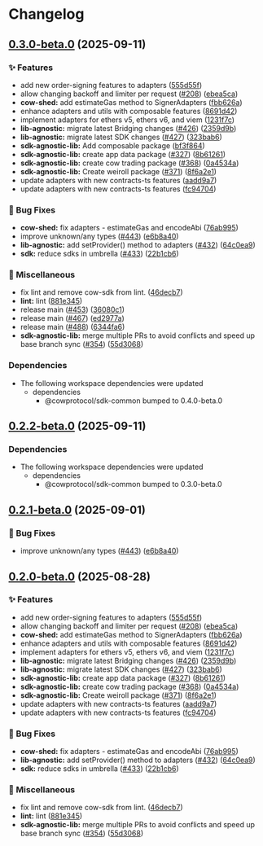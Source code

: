 # Changelog

## [0.3.0-beta.0](https://github.com/cowprotocol/cow-sdk/compare/sdk-ethers-v5-adapter-v0.2.2-beta.0...sdk-ethers-v5-adapter-v0.3.0-beta.0) (2025-09-11)


### ✨ Features

* add new order-signing features to adapters ([555d55f](https://github.com/cowprotocol/cow-sdk/commit/555d55ff353376c11deef498b76795d5e7dcabca))
* allow changing backoff and limiter per request ([#208](https://github.com/cowprotocol/cow-sdk/issues/208)) ([ebea5ca](https://github.com/cowprotocol/cow-sdk/commit/ebea5ca0858aeb89ae3e5d5407c8903c3ca5178d))
* **cow-shed:** add estimateGas method to SignerAdapters ([fbb626a](https://github.com/cowprotocol/cow-sdk/commit/fbb626a0f88f6cb206432b4233b2d7d1e7cd4ad4))
* enhance adapters and utils with composable features ([8691d42](https://github.com/cowprotocol/cow-sdk/commit/8691d42b8076c7d240a97e6808902f6d8742bcd3))
* implement adapters for ethers v5, ethers v6, and viem ([1231f7c](https://github.com/cowprotocol/cow-sdk/commit/1231f7c1809fd497d15e8945b880a9c3da6fa6b4))
* **lib-agnostic:** migrate latest Bridging changes ([#426](https://github.com/cowprotocol/cow-sdk/issues/426)) ([2359d9b](https://github.com/cowprotocol/cow-sdk/commit/2359d9b903e80ae5bab0cdb92d8cf52ae250da36))
* **lib-agnostic:** migrate latest SDK changes ([#427](https://github.com/cowprotocol/cow-sdk/issues/427)) ([323bab6](https://github.com/cowprotocol/cow-sdk/commit/323bab61eb5adeb4a58bc15e25ffb29d2e1afcbf))
* **sdk-agnostic-lib:** Add composable package ([bf3f864](https://github.com/cowprotocol/cow-sdk/commit/bf3f864815326813bbb18d2d98d10345d9aa6a2b))
* **sdk-agnostic-lib:** create app data package ([#327](https://github.com/cowprotocol/cow-sdk/issues/327)) ([8b61261](https://github.com/cowprotocol/cow-sdk/commit/8b612615bc280dee2e5f4767794bc03f590d4764))
* **sdk-agnostic-lib:** create cow trading package ([#368](https://github.com/cowprotocol/cow-sdk/issues/368)) ([0a4534a](https://github.com/cowprotocol/cow-sdk/commit/0a4534aababce4f5d8bab991cd6ae9f51842d719))
* **sdk-agnostic-lib:** Create weiroll package ([#371](https://github.com/cowprotocol/cow-sdk/issues/371)) ([8f6a2e1](https://github.com/cowprotocol/cow-sdk/commit/8f6a2e16e5e7a43a5afc43cf5faab174be916b2e))
* update adapters with new contracts-ts features ([aadd9a7](https://github.com/cowprotocol/cow-sdk/commit/aadd9a74771876c21339bfb4731654656a325d96))
* update adapters with new contracts-ts features ([fc94704](https://github.com/cowprotocol/cow-sdk/commit/fc947043316a603e64f3c3d4b07178169d21a9a6))


### 🐛 Bug Fixes

* **cow-shed:** fix adapters - estimateGas  and encodeAbi ([76ab995](https://github.com/cowprotocol/cow-sdk/commit/76ab995635247e63213dafb50ff462334977cc6d))
* improve unknown/any types ([#443](https://github.com/cowprotocol/cow-sdk/issues/443)) ([e6b8a40](https://github.com/cowprotocol/cow-sdk/commit/e6b8a40578583cf6d1ecd208434782422f308ef0))
* **lib-agnostic:** add setProvider() method to adapters ([#432](https://github.com/cowprotocol/cow-sdk/issues/432)) ([64c0ea9](https://github.com/cowprotocol/cow-sdk/commit/64c0ea94d802aa167b978ae0859353d801de0911))
* **sdk:** reduce sdks in umbrella ([#433](https://github.com/cowprotocol/cow-sdk/issues/433)) ([22b1cb6](https://github.com/cowprotocol/cow-sdk/commit/22b1cb6e572fcd3a7b3878d725113ac420f470e6))


### 🔧 Miscellaneous

* fix lint and remove cow-sdk from lint. ([46decb7](https://github.com/cowprotocol/cow-sdk/commit/46decb72050c1b9481b24d9b10b6a4c4f2abe0c3))
* **lint:** lint ([881e345](https://github.com/cowprotocol/cow-sdk/commit/881e3451add9d911047daebe4e36fe777d95927a))
* release main ([#453](https://github.com/cowprotocol/cow-sdk/issues/453)) ([36080c1](https://github.com/cowprotocol/cow-sdk/commit/36080c1955f5f161bebce7867af110f6938e5c95))
* release main ([#467](https://github.com/cowprotocol/cow-sdk/issues/467)) ([ed2977a](https://github.com/cowprotocol/cow-sdk/commit/ed2977a82bb2f4b43de900840848e33532d001f0))
* release main ([#488](https://github.com/cowprotocol/cow-sdk/issues/488)) ([6344fa6](https://github.com/cowprotocol/cow-sdk/commit/6344fa619465e6f94637677823a18646f06fa7c9))
* **sdk-agnostic-lib:** merge multiple PRs to avoid conflicts and speed up base branch sync ([#354](https://github.com/cowprotocol/cow-sdk/issues/354)) ([55d3068](https://github.com/cowprotocol/cow-sdk/commit/55d3068c52217dd2618d8c180ab4fed8c9334c72))


### Dependencies

* The following workspace dependencies were updated
  * dependencies
    * @cowprotocol/sdk-common bumped to 0.4.0-beta.0

## [0.2.2-beta.0](https://github.com/cowprotocol/cow-sdk/compare/sdk-ethers-v5-adapter-v0.2.1-beta.0...sdk-ethers-v5-adapter-v0.2.2-beta.0) (2025-09-11)


### Dependencies

* The following workspace dependencies were updated
  * dependencies
    * @cowprotocol/sdk-common bumped to 0.3.0-beta.0

## [0.2.1-beta.0](https://github.com/cowprotocol/cow-sdk/compare/sdk-ethers-v5-adapter-v0.2.0-beta.0...sdk-ethers-v5-adapter-v0.2.1-beta.0) (2025-09-01)


### 🐛 Bug Fixes

* improve unknown/any types ([#443](https://github.com/cowprotocol/cow-sdk/issues/443)) ([e6b8a40](https://github.com/cowprotocol/cow-sdk/commit/e6b8a40578583cf6d1ecd208434782422f308ef0))

## [0.2.0-beta.0](https://github.com/cowprotocol/cow-sdk/compare/sdk-ethers-v5-adapter-v0.1.0-beta.0...sdk-ethers-v5-adapter-v0.2.0-beta.0) (2025-08-28)


### ✨ Features

* add new order-signing features to adapters ([555d55f](https://github.com/cowprotocol/cow-sdk/commit/555d55ff353376c11deef498b76795d5e7dcabca))
* allow changing backoff and limiter per request ([#208](https://github.com/cowprotocol/cow-sdk/issues/208)) ([ebea5ca](https://github.com/cowprotocol/cow-sdk/commit/ebea5ca0858aeb89ae3e5d5407c8903c3ca5178d))
* **cow-shed:** add estimateGas method to SignerAdapters ([fbb626a](https://github.com/cowprotocol/cow-sdk/commit/fbb626a0f88f6cb206432b4233b2d7d1e7cd4ad4))
* enhance adapters and utils with composable features ([8691d42](https://github.com/cowprotocol/cow-sdk/commit/8691d42b8076c7d240a97e6808902f6d8742bcd3))
* implement adapters for ethers v5, ethers v6, and viem ([1231f7c](https://github.com/cowprotocol/cow-sdk/commit/1231f7c1809fd497d15e8945b880a9c3da6fa6b4))
* **lib-agnostic:** migrate latest Bridging changes ([#426](https://github.com/cowprotocol/cow-sdk/issues/426)) ([2359d9b](https://github.com/cowprotocol/cow-sdk/commit/2359d9b903e80ae5bab0cdb92d8cf52ae250da36))
* **lib-agnostic:** migrate latest SDK changes ([#427](https://github.com/cowprotocol/cow-sdk/issues/427)) ([323bab6](https://github.com/cowprotocol/cow-sdk/commit/323bab61eb5adeb4a58bc15e25ffb29d2e1afcbf))
* **sdk-agnostic-lib:** create app data package ([#327](https://github.com/cowprotocol/cow-sdk/issues/327)) ([8b61261](https://github.com/cowprotocol/cow-sdk/commit/8b612615bc280dee2e5f4767794bc03f590d4764))
* **sdk-agnostic-lib:** create cow trading package ([#368](https://github.com/cowprotocol/cow-sdk/issues/368)) ([0a4534a](https://github.com/cowprotocol/cow-sdk/commit/0a4534aababce4f5d8bab991cd6ae9f51842d719))
* **sdk-agnostic-lib:** Create weiroll package ([#371](https://github.com/cowprotocol/cow-sdk/issues/371)) ([8f6a2e1](https://github.com/cowprotocol/cow-sdk/commit/8f6a2e16e5e7a43a5afc43cf5faab174be916b2e))
* update adapters with new contracts-ts features ([aadd9a7](https://github.com/cowprotocol/cow-sdk/commit/aadd9a74771876c21339bfb4731654656a325d96))
* update adapters with new contracts-ts features ([fc94704](https://github.com/cowprotocol/cow-sdk/commit/fc947043316a603e64f3c3d4b07178169d21a9a6))


### 🐛 Bug Fixes

* **cow-shed:** fix adapters - estimateGas  and encodeAbi ([76ab995](https://github.com/cowprotocol/cow-sdk/commit/76ab995635247e63213dafb50ff462334977cc6d))
* **lib-agnostic:** add setProvider() method to adapters ([#432](https://github.com/cowprotocol/cow-sdk/issues/432)) ([64c0ea9](https://github.com/cowprotocol/cow-sdk/commit/64c0ea94d802aa167b978ae0859353d801de0911))
* **sdk:** reduce sdks in umbrella ([#433](https://github.com/cowprotocol/cow-sdk/issues/433)) ([22b1cb6](https://github.com/cowprotocol/cow-sdk/commit/22b1cb6e572fcd3a7b3878d725113ac420f470e6))


### 🔧 Miscellaneous

* fix lint and remove cow-sdk from lint. ([46decb7](https://github.com/cowprotocol/cow-sdk/commit/46decb72050c1b9481b24d9b10b6a4c4f2abe0c3))
* **lint:** lint ([881e345](https://github.com/cowprotocol/cow-sdk/commit/881e3451add9d911047daebe4e36fe777d95927a))
* **sdk-agnostic-lib:** merge multiple PRs to avoid conflicts and speed up base branch sync ([#354](https://github.com/cowprotocol/cow-sdk/issues/354)) ([55d3068](https://github.com/cowprotocol/cow-sdk/commit/55d3068c52217dd2618d8c180ab4fed8c9334c72))
